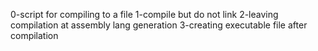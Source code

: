 0-script for compiling to a file
1-compile but do not link
2-leaving compilation at assembly lang generation
3-creating executable file after compilation
